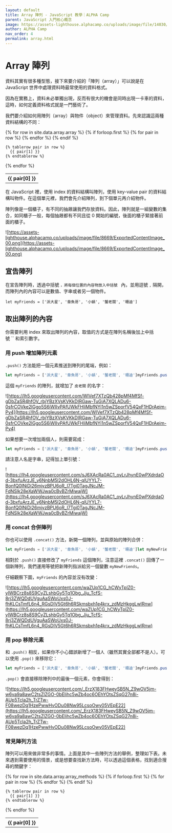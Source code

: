 ```yaml
---
layout: default
title: Array 陣列 - JavaScript 教學｜ALPHA Camp
parent: JavaScript 入門核心概念
image: https://assets-lighthouse.alphacamp.co/uploads/image/file/14030/javascript_array.jpg
author: ALPHA Camp
nav_order: 4
permalink: array.html
---
```

# Array 陣列

資料其實有很多種型態，接下來要介紹的「陣列（array）」可以說是在 JavaScript 世界中處理資料時最常使用的資料格式。

因為在實務上，資料未必單獨出現，反而有很大的機會是同時出現一卡車的資料，這時，如何定義資料格式就是一門藝術了。

我們要介紹如何用陣列（array）與物件（object）來管理資料。先來認識這兩種資料結構的不同：

<table>
  {% for row in site.data.array.array %}
    {% if forloop.first %}
    <tr>
      {% for pair in row %}
        <th>{{ pair[0] }}</th>
      {% endfor %}
    </tr>
    {% endif %}

    {% tablerow pair in row %}
      {{ pair[1] }}
    {% endtablerow %}
  {% endfor %}
</table>

在 JavaScript 裡，使用 index 的資料結構叫陣列，使用 key-value pair 的資料結構叫物件。在這個單元裡，我們會先介紹陣列，到下個單元再介紹物件。

陣列像是一個櫃子，有不同的抽屜讓我們存放資料。因此，陣列就是一組變數的集合，如同櫃子一般，每個抽屜都有不同且從 0 開始的編號，後面的櫃子緊接著前面的櫃子。

![https://assets-lighthouse.alphacamp.co/uploads/image/file/8669/ExportedContentImage_00.png](https://assets-lighthouse.alphacamp.co/uploads/image/file/8669/ExportedContentImage_00.png)

## 宣告陣列

在宣告陣列時，透過中括號 ``，將每個位置的內容物放入中括號 `` 內，並用逗號 `,` 隔開，而陣列內的內容可以是數值、字串或者另一個物件。

```
let myFriends = ['派大星', '章魚哥', '小蝸', '蟹老闆', '珊迪']
```

## 取出陣列的內容

你需要利用 index 來取出陣列的內容，取值的方式是在陣列名稱後加上中括號 `` 和索引數字。

### **用 push 增加陣列元素**

`.push()` 方法能把一個元素推送到陣列的尾端，例如：

```jsx
let myFriends = ['派大星', '章魚哥', '小蝸', '蟹老闆', '珊迪']myFriends.push('皮老闆')console.log(myFriends)

```

這個 `myFriends` 的陣列，就增加了 `皮老闆` 的名字：

![https://lh5.googleusercontent.com/WlVef7XTzQb428pMf4MfSf-gDbZaSR4hfOV_rbjYBzXVsKVKkDIRGaw-TuGiA7XQLADu6-0sfrCOVke2lGgo5S6iWIIvPAfUWkFHIiMbfNYi1n5wZSporfV54QxF1HDrAeim-Py4](https://lh5.googleusercontent.com/WlVef7XTzQb428pMf4MfSf-gDbZaSR4hfOV_rbjYBzXVsKVKkDIRGaw-TuGiA7XQLADu6-0sfrCOVke2lGgo5S6iWIIvPAfUWkFHIiMbfNYi1n5wZSporfV54QxF1HDrAeim-Py4)

如果想要一次增加兩個人，則需要寫成：

```jsx
let myFriends = ['派大星', '章魚哥', '小蝸', '蟹老闆', '珊迪']myFriends.push('皮老闆', '凱倫')console.log(myFriends)
```

請注意人名是字串，記得加上單引號：

![https://lh4.googleusercontent.com/sJ6XAcRa0AC1_ovLrJhynE0wPXdrdaOd-3bxfuArzJE_y6NnbM5l2dOHL6N-qlUYYL7-BonfQ0INiDi26mjyzBPU6oR_I7Tgi0TagJNcJM-FdNSlk28eXaWWJwa0cBvBZrMiwajW](https://lh4.googleusercontent.com/sJ6XAcRa0AC1_ovLrJhynE0wPXdrdaOd-3bxfuArzJE_y6NnbM5l2dOHL6N-qlUYYL7-BonfQ0INiDi26mjyzBPU6oR_I7Tgi0TagJNcJM-FdNSlk28eXaWWJwa0cBvBZrMiwajW)

### **用 concat 合併陣列**

你也可以使用 `.concat()` 方法，新開一個陣列，並與原始的陣列合併：

```jsx
let myFriends = ['派大星', '章魚哥', '小蝸', '蟹老闆', '珊迪']let myNewFriends = myFriends.concat(['皮老闆', '凱倫'])console.log(myNewFriends)
```

相對於 `.push()` 直接修改了 `myFriends` 這個陣列，注意這裡 `.concat()` 回傳了一個新陣列，我們運用等號把新陣列指派給另一個變數 `myNewFriends`。

仔細觀察下圖，`myFriends` 的內容並沒有改變：

![https://lh5.googleusercontent.com/waZUp1CG_hCWyTplZ0-ylWBCrz8s8S9CyZLshbGy5Tq1Obg_Jju_TcfS-8rj3ZWQDdUVguAaSWoUxs0J-fhKLCsTmfL6n4_RGsDIV5Gt6h6RSkmsbxh1e4krx_zdMzHkggLwIRnw](https://lh5.googleusercontent.com/waZUp1CG_hCWyTplZ0-ylWBCrz8s8S9CyZLshbGy5Tq1Obg_Jju_TcfS-8rj3ZWQDdUVguAaSWoUxs0J-fhKLCsTmfL6n4_RGsDIV5Gt6h6RSkmsbxh1e4krx_zdMzHkggLwIRnw)

### **用 pop 移除元素**

和 `.push()` 相反，如果你不小心錯誤新增了一個人（雖然其實全部都不是人）。可以使用 `.pop()` 來移除它：

```jsx
let myFriends = ['派大星', '章魚哥', '小蝸', '蟹老闆', '珊迪']myFriends.push('皮老闆')console.log(myFriends)myFriends.pop()console.log(myFriends)
```

`.pop()` 會直接移除陣列中的最後一個元素，你會得到：

![https://lh5.googleusercontent.com/_ErzX183FHweySB5N_Z9wOV5jm-w6va9a8awC2tsZlZGO-0bElihc5wZb4oc6OEhYOtsZSqG27n8i-AUp5Tcla2h_TrZTw-F08wezDq1HzePwwHvODu08Nw95LcsoOwy05VEpE22](https://lh5.googleusercontent.com/_ErzX183FHweySB5N_Z9wOV5jm-w6va9a8awC2tsZlZGO-0bElihc5wZb4oc6OEhYOtsZSqG27n8i-AUp5Tcla2h_TrZTw-F08wezDq1HzePwwHvODu08Nw95LcsoOwy05VEpE22)

### **常見陣列方法**

陣列可以用來做非常多的事情。上面是其中一些陣列方法的舉例，整理如下表。未來遇到需要使用的情景，或是想要查找新方法時，可以透過這個表格，找到適合搜尋的關鍵字：

<table>
  {% for row in site.data.array.array_methods %}
    {% if forloop.first %}
    <tr>
      {% for pair in row %}
        <th>{{ pair[0] }}</th>
      {% endfor %}
    </tr>
    {% endif %}

    {% tablerow pair in row %}
      {{ pair[1] }}
    {% endtablerow %}
  {% endfor %}
</table>
